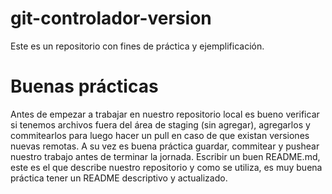# git-controlador-version
Este es un repositorio con fines de práctica y ejemplificación.
# Buenas prácticas
Antes de empezar a trabajar en nuestro repositorio local es bueno verificar si tenemos archivos fuera del área de staging (sin agregar), agregarlos y commitearlos para luego hacer un pull en caso de que existan versiones nuevas remotas. A su vez es buena práctica guardar, commitear y pushear nuestro trabajo antes de terminar la jornada.
Escribir un buen README.md, este es el que describe nuestro repositorio y como se utiliza, es muy buena práctica tener un README descriptivo y actualizado.
